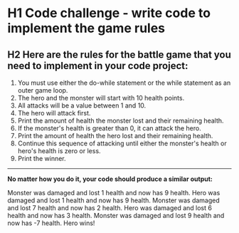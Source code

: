 # H1 Code challenge - write code to implement the game rules
## H2 Here are the rules for the battle game that you need to implement in your code project:

1. You must use either the do-while statement or the while statement as an outer game loop.
2. The hero and the monster will start with 10 health points.
3. All attacks will be a value between 1 and 10.
4. The hero will attack first.
5. Print the amount of health the monster lost and their remaining health.
6. If the monster's health is greater than 0, it can attack the hero.
7. Print the amount of health the hero lost and their remaining health.
8. Continue this sequence of attacking until either the monster's health or hero's health is zero or less.
9. Print the winner.

--- 

**No matter how you do it, your code should produce a similar output:**


Monster was damaged and lost 1 health and now has 9 health.
Hero was damaged and lost 1 health and now has 9 health.
Monster was damaged and lost 7 health and now has 2 health.
Hero was damaged and lost 6 health and now has 3 health.
Monster was damaged and lost 9 health and now has -7 health.
Hero wins!